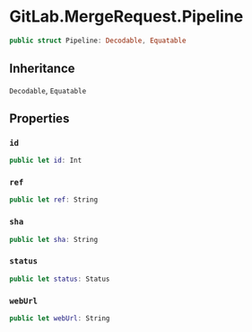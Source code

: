 # GitLab.MergeRequest.Pipeline

``` swift
public struct Pipeline: Decodable, Equatable 
```

## Inheritance

`Decodable`, `Equatable`

## Properties

### `id`

``` swift
public let id: Int
```

### `ref`

``` swift
public let ref: String
```

### `sha`

``` swift
public let sha: String
```

### `status`

``` swift
public let status: Status
```

### `webUrl`

``` swift
public let webUrl: String
```
